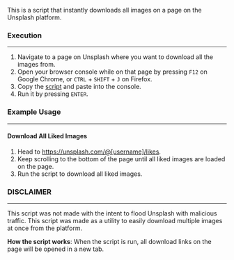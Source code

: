 This is a script that instantly downloads all images on a page on the Unsplash platform.

### Execution
---
1. Navigate to a page on Unsplash where you want to download all the images from.
2. Open your browser console while on that page by pressing `F12` on Google Chrome, or `CTRL` + `SHIFT` + `J` on Firefox.
3. Copy the [script](https://github.com/my3t/Unsplash-Multiple-Download/blob/master/script) and paste into the console.
4. Run it by pressing `ENTER`.

### Example Usage
---
#### Download All Liked Images
1. Head to https://unsplash.com/@[username]/likes.
2. Keep scrolling to the bottom of the page until all liked images are loaded on the page.
3. Run the script to download all liked images.

### DISCLAIMER
---
This script was not made with the intent to flood Unsplash with malicious traffic. This script was made as a utility to easily download multiple images at once from the platform.

**How the script works**: When the script is run, all download links on the page will be opened in a new tab.
